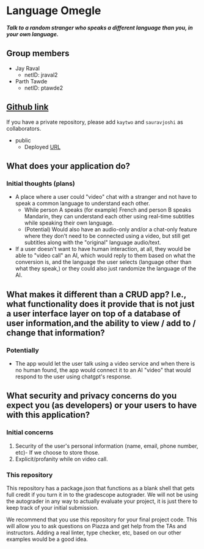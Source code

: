 # Language Omegle

_**Talk to a random stranger who speaks a different language than you, in your own language.**_

## Group members

- Jay Raval
  - netID: jraval2
- Parth Tawde
  - netID: ptawde2

## [Github link](https://github.com/jayr1867/travel_management)

If you have a private repository, please add `kaytwo` and `sauravjoshi` as collaborators.

- public
  - Deployed [URL](https://language-omegle.onrender.com)

## What does your application do?

### Initial thoughts (plans)

- A place where a user could "video" chat with a stranger and not have to speak a common language to understand each other.
  - While person A speaks (for example) French and person B speaks Mandarin, they can understand each other using real-time subtitles while speaking their own language.
  - (Potential) Would also have an audio-only and/or a chat-only feature where they don't need to be connected using a video, but still get subtitles along with the "original" language audio/text.
- If a user doesn't want to have human interaction, at all, they would be able to "video call" an AI, which would reply to them based on what the conversion is, and the language the user selects (language other than what they speak,) or they could also just randomize the language of the AI.

## What makes it different than a CRUD app? I.e., what functionality does it provide that is not just a user interface layer on top of a database of user information,and the ability to view / add to / change that information?

### Potentially

- The app would let the user talk using a video service and when there is no human found, the app would connect it to an AI "video" that would respond to the user using chatgpt's response.

## What security and privacy concerns do you expect you (as developers) or your users to have with this application?

### Initial concerns

1. Security of the user's personal information (name, email, phone number, etc)- If we choose to store those.
2. Explicit/profanity while on video call.

### This repository

This repository has a package.json that functions as a blank shell that gets full credit if you turn it in to the gradescope autograder. We will not be using the autograder in any way to actually evaluate your project, it is just there to keep track of your initial submission.

We recommend that you use this repository for your final project code. This will allow you to ask questions on Piazza and get help from the TAs and instructors. Adding a real linter, type checker, etc, based on our other examples would be a good idea.

